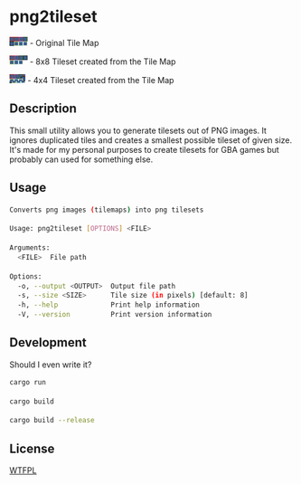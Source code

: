 # png2tileset

![Original Tile Map](Sprite-0001.png)
 \- Original Tile Map

![8x8 Tileset created from the Tile Map](Sprite-0001-tileset-8x8.png)
 \- 8x8 Tileset created from the Tile Map

![4x4 Tileset created from the Tile Map](Sprite-0001-tileset-4x4.png)
 \- 4x4 Tileset created from the Tile Map

## Description

This small utility allows you to generate tilesets out of PNG images. It ignores duplicated tiles and creates a smallest possible tileset of given size. It's made for my personal purposes to create tilesets for GBA games but probably can used for something else.

## Usage

```bash
Converts png images (tilemaps) into png tilesets

Usage: png2tileset [OPTIONS] <FILE>

Arguments:
  <FILE>  File path

Options:
  -o, --output <OUTPUT>  Output file path
  -s, --size <SIZE>      Tile size (in pixels) [default: 8]
  -h, --help             Print help information
  -V, --version          Print version information
```

## Development

Should I even write it?

```bash
cargo run

cargo build

cargo build --release
```

## License

[WTFPL](https://en.wikipedia.org/wiki/WTFPL)

